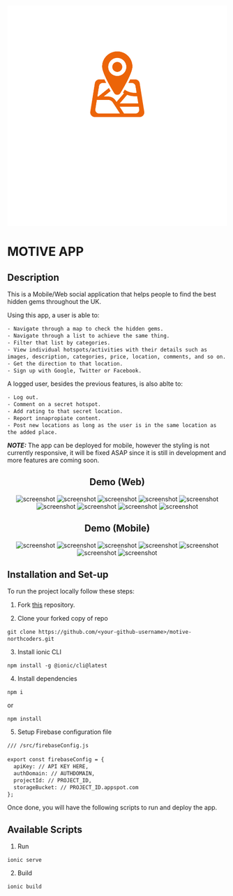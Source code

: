 <div align="center">

![Logo](./src/assets/1.svg)

</div>

# MOTIVE APP

## Description

This is a Mobile/Web social application that helps people to find the best hidden gems throughout the UK.

Using this app, a user is able to:

```
- Navigate through a map to check the hidden gems.
- Navigate through a list to achieve the same thing.
- Filter that list by categories.
- View individual hotspots/activities with their details such as images, description, categories, price, location, comments, and so on.
- Get the direction to that location.
- Sign up with Google, Twitter or Facebook.
```

A logged user, besides the previous features, is also ablte to:

```
- Log out.
- Comment on a secret hotspot.
- Add rating to that secret location.
- Report innapropiate content.
- Post new locations as long as the user is in the same location as the added place.
```

**_NOTE:_** The app can be deployed for mobile, however the styling is not currently responsive, it will be fixed ASAP since it is still in development and more features are coming soon.

<div align="center">

## Demo (Web)

![screenshot](https://firebasestorage.googleapis.com/v0/b/motive-media.appspot.com/o/motive-web-media%2FScreenshot%202023-05-23%20at%2022.46.19.png?alt=media&token=75b95056-cb5a-47aa-9e95-7683ecd16422)
![screenshot](https://firebasestorage.googleapis.com/v0/b/motive-media.appspot.com/o/motive-web-media%2FScreenshot%202023-05-23%20at%2022.47.07.png?alt=media&token=5aecb052-afdc-48b8-9ddd-1e9786e0d4d7)
![screenshot](https://firebasestorage.googleapis.com/v0/b/motive-media.appspot.com/o/motive-web-media%2FScreenshot%202023-05-23%20at%2022.45.23.png?alt=media&token=1d462b7b-c11c-487b-b8e4-8eb1db333f10)
![screenshot](https://firebasestorage.googleapis.com/v0/b/motive-media.appspot.com/o/motive-web-media%2FScreenshot%202023-05-23%20at%2022.47.39.png?alt=media&token=1396a452-7801-465d-9332-c975ab086099)
![screenshot](https://firebasestorage.googleapis.com/v0/b/motive-media.appspot.com/o/motive-web-media%2FScreenshot%202023-05-23%20at%2022.48.06.png?alt=media&token=f14a21d7-1dd3-4c80-ade4-5d58d78e84f8)
![screenshot](https://firebasestorage.googleapis.com/v0/b/motive-media.appspot.com/o/motive-web-media%2FScreenshot%202023-05-23%20at%2022.48.22.png?alt=media&token=b5e8fd3a-f745-4cf2-88fa-303e963638fb)
![screenshot](https://firebasestorage.googleapis.com/v0/b/motive-media.appspot.com/o/motive-web-media%2FScreenshot%202023-05-23%20at%2022.48.31.png?alt=media&token=b0f9e64c-4c8f-493a-a80f-13a364627e4e)
![screenshot](https://firebasestorage.googleapis.com/v0/b/motive-media.appspot.com/o/motive-web-media%2FScreenshot%202023-05-23%20at%2022.48.55.png?alt=media&token=baa33643-d1e6-4acb-bf8a-bbb37120d85a)
![screenshot](https://firebasestorage.googleapis.com/v0/b/motive-media.appspot.com/o/motive-web-media%2FScreenshot%202023-05-23%20at%2022.49.31.png?alt=media&token=4eb5e902-2bff-42d2-9b92-8dac3af11284)

## Demo (Mobile)

![screenshot](https://firebasestorage.googleapis.com/v0/b/motive-media.appspot.com/o/motive-mobile-media%2FScreenshot%202023-05-23%20at%2023.03.54.png?alt=media&token=819a547b-978b-4b27-8a15-619915aa865a)
![screenshot](https://firebasestorage.googleapis.com/v0/b/motive-media.appspot.com/o/motive-mobile-media%2FScreenshot%202023-05-23%20at%2023.04.10.png?alt=media&token=62ce864b-7241-48f6-8c71-d81a0488acda)
![screenshot](https://firebasestorage.googleapis.com/v0/b/motive-media.appspot.com/o/motive-mobile-media%2FScreenshot%202023-05-23%20at%2023.04.23.png?alt=media&token=94074afb-4603-45a0-8a1d-47264d3cd8cc)
![screenshot](https://firebasestorage.googleapis.com/v0/b/motive-media.appspot.com/o/motive-mobile-media%2FScreenshot%202023-05-23%20at%2023.04.30.png?alt=media&token=97ee1a7f-b1bc-46b5-bc00-ad7e098419f1)
![screenshot](https://firebasestorage.googleapis.com/v0/b/motive-media.appspot.com/o/motive-mobile-media%2FScreenshot%202023-05-23%20at%2023.04.50.png?alt=media&token=ad7aa1e2-e042-4842-b070-6825ef1c986a)
![screenshot](https://firebasestorage.googleapis.com/v0/b/motive-media.appspot.com/o/motive-mobile-media%2FScreenshot%202023-05-23%20at%2023.05.01.png?alt=media&token=7a5e1d7c-a461-4c5f-915e-22b5e9b56f2e)
![screenshot](https://firebasestorage.googleapis.com/v0/b/motive-media.appspot.com/o/motive-mobile-media%2FScreenshot%202023-05-23%20at%2023.05.07.png?alt=media&token=aea67ebe-802e-4a2b-bbb6-33be31f10f10)

</div>

## Installation and Set-up

To run the project locally follow these steps:

1. Fork [this](https://github.com/zaneris123/motive-northcoders.git) repository.

2. Clone your forked copy of repo

```
git clone https://github.com/<your-github-username>/motive-northcoders.git
```

3. Install ionic CLI

```
npm install -g @ionic/cli@latest
```

4. Install dependencies

```
npm i
```

or

```
npm install
```

5. Setup Firebase configuration file

```
/// /src/firebaseConfig.js

export const firebaseConfig = {
  apiKey: // API KEY HERE,
  authDomain: // AUTHDOMAIN,
  projectId: // PROJECT_ID,
  storageBucket: // PROJECT_ID.appspot.com
};

```

Once done, you will have the following scripts to run and deploy the app.

## Available Scripts

1. Run

```
ionic serve
```

2. Build

```
ionic build
```

